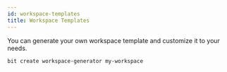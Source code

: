 ```yaml
---
id: workspace-templates
title: Workspace Templates
---
```


You can generate your own workspace template and customize it to your needs.

```bash
bit create workspace-generator my-workspace
```
